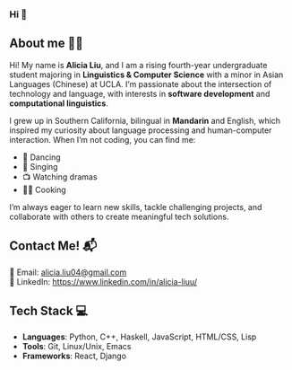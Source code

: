 ### Hi 👋

## About me 👩‍💻
Hi! My name is **Alicia Liu**, and I am a rising fourth-year undergraduate student majoring in **Linguistics & Computer Science** with a minor in Asian Languages (Chinese) at UCLA. I’m passionate about the intersection of technology and language, with interests in **software development** and **computational linguistics**.

I grew up in Southern California, bilingual in **Mandarin** and English, which inspired my curiosity about language processing and human-computer interaction. When I’m not coding, you can find me:

- 💃 Dancing
- 🎤 Singing
- 📺 Watching dramas
- 🧑‍🍳 Cooking

I’m always eager to learn new skills, tackle challenging projects, and collaborate with others to create meaningful tech solutions.

## Contact Me! 📬
📧 Email: alicia.liu04@gmail.com <br/> 
💼 LinkedIn: https://www.linkedin.com/in/alicia-liuu/


## Tech Stack 💻 

- **Languages**: Python, C++, Haskell, JavaScript, HTML/CSS, Lisp
- **Tools**: Git, Linux/Unix, Emacs
- **Frameworks**: React, Django

<!--
**alicialiu9/alicialiu9** is a ✨ _special_ ✨ repository because its `README.md` (this file) appears on your GitHub profile.

Here are some ideas to get you started:

- 🔭 I’m currently working on ...
- 🌱 I’m currently learning ...
- 👯 I’m looking to collaborate on ...
- 🤔 I’m looking for help with ...
- 💬 Ask me about ...
- 📫 How to reach me: ...
- 😄 Pronouns: ...
- ⚡ Fun fact: ...
-->
